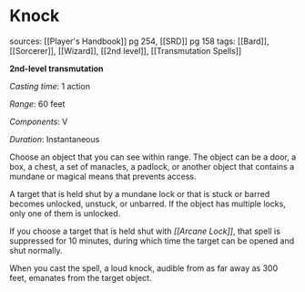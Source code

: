 # Knock
sources: [[Player's Handbook]] pg 254, [[SRD]] pg 158
tags: [[Bard]], [[Sorcerer]], [[Wizard]], [[2nd level]], [[Transmutation Spells]]

**2nd-level transmutation**

*Casting time*: 1 action

*Range*: 60 feet

*Components*: V

*Duration*: Instantaneous

Choose an object that you can see within range. The object can be a door, a box, a chest, a set of manacles, a padlock, or another object that contains a mundane or magical means that prevents access.

A target that is held shut by a mundane lock or that is stuck or barred becomes unlocked, unstuck, or unbarred. If the object has multiple locks, only one of them is unlocked.

If you choose a target that is held shut with *[[Arcane Lock]]*, that spell is suppressed for 10 minutes, during which time the target can be opened and shut normally.

When you cast the spell, a loud knock, audible from as far away as 300 feet, emanates from the target object.
